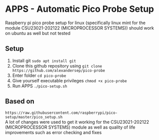 # APPS - Automatic Pico Probe Setup
Raspberry pi pico probe setup for linux (specifically linux mint for the module CSU23021-202122 (MICROPROCESSOR SYSTEMS))
should work on ubuntu as well but not tested

## Setup 
1. Install git ``sudo apt install git``
2. Clone this github repository using 
  ``git clone https://github.com/alexandersep/pico-probe``
3. Enter folder ``cd pico-probe``
4. Give yourself executable privileges ``chmod +x pico-probe``
5. Run APPS ``./pico-setup.sh``

## Based on
``https://raw.githubusercontent.com/raspberrypi/pico-setup/master/pico_setup.sh``  
A lot of changes were used to get it working for the CSU23021-202122 (MICROPROCESSOR SYSTEMS) module
as well as quality of life improvements such as error checking and fixes
